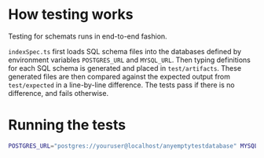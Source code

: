 # How testing works

Testing for schemats runs in end-to-end fashion.

`indexSpec.ts` first loads SQL schema files into the databases defined by environment variables `POSTGRES_URL` and `MYSQL_URL`.
Then typing definitions for each SQL schema is generated and placed in `test/artifacts`.
These generated files are then compared against the expected output from `test/expected`
in a line-by-line difference. The tests pass if there is no difference, and fails otherwise.

# Running the tests

```bash
POSTGRES_URL="postgres://youruser@localhost/anyemptytestdatabase" MYSQL_URL="mysql://youruser@localhost/anyemptytestdatabase" npm test
```
